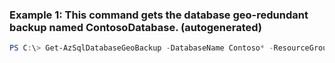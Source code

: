 ### Example 1: This command gets the database geo-redundant backup named ContosoDatabase. (autogenerated)
```powershell
PS C:\> Get-AzSqlDatabaseGeoBackup -DatabaseName Contoso* -ResourceGroupName ContosoResourceGroup -ServerName ContosoServer
```


